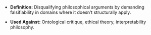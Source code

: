 - **Definition:** Disqualifying philosophical arguments by demanding falsifiability in domains where it doesn’t structurally apply.
    
- **Used Against:** Ontological critique, ethical theory, interpretability philosophy.